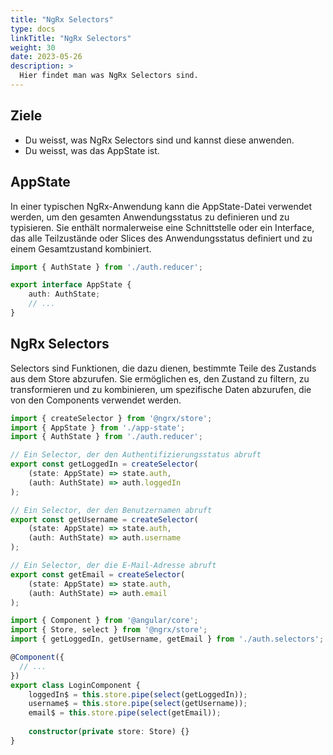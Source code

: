 ```yaml
---
title: "NgRx Selectors"
type: docs
linkTitle: "NgRx Selectors"
weight: 30
date: 2023-05-26
description: >
  Hier findet man was NgRx Selectors sind.
---
```

## Ziele
* Du weisst, was NgRx Selectors sind und kannst diese anwenden.
* Du weisst, was das AppState ist.

## AppState
In einer typischen NgRx-Anwendung kann die AppState-Datei verwendet werden, um den gesamten Anwendungsstatus zu definieren und zu typisieren. Sie enthält normalerweise eine Schnittstelle oder ein Interface, das alle Teilzustände oder Slices des Anwendungsstatus definiert und zu einem Gesamtzustand kombiniert.
```typescript
import { AuthState } from './auth.reducer';

export interface AppState {
    auth: AuthState;
    // ...
}
```

## NgRx Selectors
Selectors sind Funktionen, die dazu dienen, bestimmte Teile des Zustands aus dem Store abzurufen. Sie ermöglichen es, den Zustand zu filtern, zu transformieren und zu kombinieren, um spezifische Daten abzurufen, die von den Components verwendet werden.

```typescript
import { createSelector } from '@ngrx/store';
import { AppState } from './app-state';
import { AuthState } from './auth.reducer';

// Ein Selector, der den Authentifizierungsstatus abruft
export const getLoggedIn = createSelector(
    (state: AppState) => state.auth, 
    (auth: AuthState) => auth.loggedIn
);

// Ein Selector, der den Benutzernamen abruft
export const getUsername = createSelector(
    (state: AppState) => state.auth, 
    (auth: AuthState) => auth.username
);

// Ein Selector, der die E-Mail-Adresse abruft
export const getEmail = createSelector(
    (state: AppState) => state.auth, 
    (auth: AuthState) => auth.email
);
```
```typescript
import { Component } from '@angular/core';
import { Store, select } from '@ngrx/store';
import { getLoggedIn, getUsername, getEmail } from './auth.selectors';

@Component({
  // ...
})
export class LoginComponent {
    loggedIn$ = this.store.pipe(select(getLoggedIn));
    username$ = this.store.pipe(select(getUsername));
    email$ = this.store.pipe(select(getEmail));
    
    constructor(private store: Store) {}
}
```


